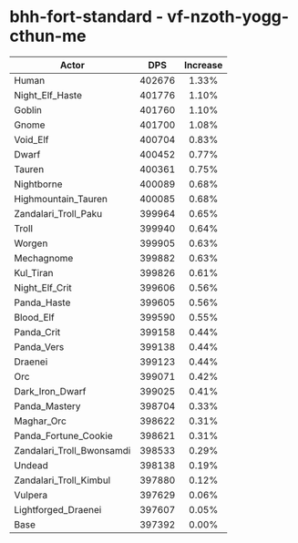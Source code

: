 # bhh-fort-standard - vf-nzoth-yogg-cthun-me
| Actor | DPS | Increase |
|---|:---:|:---:|
|Human|402676|1.33%|
|Night_Elf_Haste|401776|1.10%|
|Goblin|401760|1.10%|
|Gnome|401700|1.08%|
|Void_Elf|400704|0.83%|
|Dwarf|400452|0.77%|
|Tauren|400361|0.75%|
|Nightborne|400089|0.68%|
|Highmountain_Tauren|400085|0.68%|
|Zandalari_Troll_Paku|399964|0.65%|
|Troll|399940|0.64%|
|Worgen|399905|0.63%|
|Mechagnome|399882|0.63%|
|Kul_Tiran|399826|0.61%|
|Night_Elf_Crit|399606|0.56%|
|Panda_Haste|399605|0.56%|
|Blood_Elf|399590|0.55%|
|Panda_Crit|399158|0.44%|
|Panda_Vers|399138|0.44%|
|Draenei|399123|0.44%|
|Orc|399071|0.42%|
|Dark_Iron_Dwarf|399025|0.41%|
|Panda_Mastery|398704|0.33%|
|Maghar_Orc|398622|0.31%|
|Panda_Fortune_Cookie|398621|0.31%|
|Zandalari_Troll_Bwonsamdi|398533|0.29%|
|Undead|398138|0.19%|
|Zandalari_Troll_Kimbul|397880|0.12%|
|Vulpera|397629|0.06%|
|Lightforged_Draenei|397607|0.05%|
|Base|397392|0.00%|
